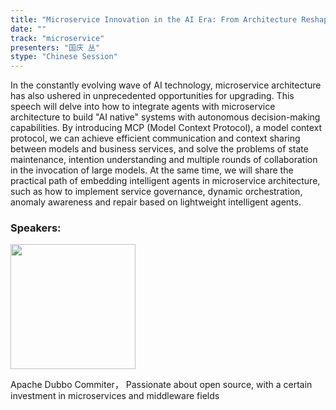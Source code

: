 ```yaml
---
title: "Microservice Innovation in the AI Era: From Architecture Reshaping to Agent Driven Development"
date: ""
track: "microservice"
presenters: "国庆 丛"
stype: "Chinese Session"
--- 
```


In the constantly evolving wave of AI technology, microservice architecture has also ushered in unprecedented opportunities for upgrading. This speech will delve into how to integrate agents with microservice architecture to build "AI native" systems with autonomous decision-making capabilities. By introducing MCP (Model Context Protocol), a model context protocol, we can achieve efficient communication and context sharing between models and business services, and solve the problems of state maintenance, intention understanding and multiple rounds of collaboration in the invocation of large models. At the same time, we will share the practical path of embedding intelligent agents in microservice architecture, such as how to implement service governance, dynamic orchestration, anomaly awareness and repair based on lightweight intelligent agents.



### Speakers:

<img src="https://sessionize.com/image/3aa9-400o400o1-RgrYnToTdtH4CBGkoGkrBt.jpg" width="200" /><br/>

Apache Dubbo Commiter， Passionate about open source, with a certain investment in microservices and middleware fields